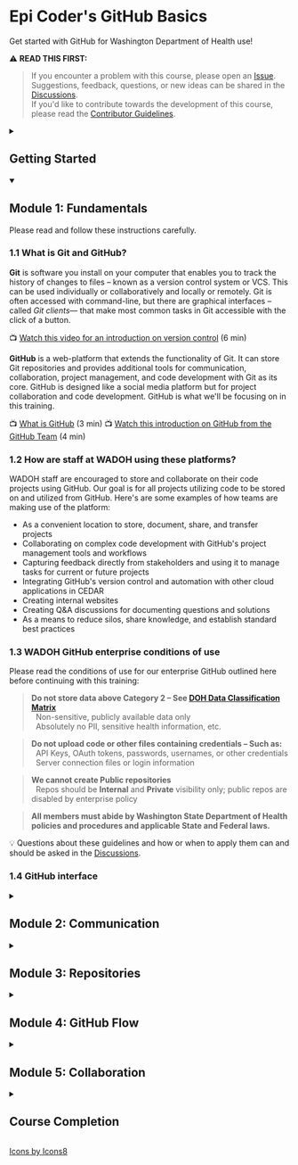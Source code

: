 # Epi Coder's GitHub Basics
Get started with GitHub for Washington Department of Health use!

:warning: **READ THIS FIRST:**

> If you encounter a problem with this course, please open an [Issue](https://github.com/DOH-EPI-Coders/GitHub-Basics/issues/new).\
> Suggestions, feedback, questions, or new ideas can be shared in the [Discussions](https://github.com/DOH-EPI-Coders/GitHub-Basics/discussions).\
> If you'd like to contribute towards the development of this course, please read the [Contributor Guidelines](https://github.com/DOH-EPI-Coders/GitHub-Basics/blob/main/.github/contributing.md).

<details id=0>
<summary><h2>Getting Started</h2></summary>

**Course Overview:**

- **Who is this course for?** This training is designed for ALL WADOH GitHub enterprise users – developers, non-developers, and supervisors.
- **Topics Covered:** GitHub Basics will cover the fundamentals of GitHub use, communication, and collaboration.
- **Length of Course:** This course consists of 5 modules and will take you between 2-4 hours to complete.
- **Prerequisites:** An introduction to GitHub like this [training for the Office of Immunization](https://stateofwa.sharepoint.com/:v:/s/DOH-GitUsersGroup/ER4nGr6eN_lFm3fb6yL67S0BN3xQhNnWO92N46GBRIKg9w?e=xpC2h7) is helpful, but _not required_.

**Course tips:**

* Glossary terms will be _emphasised_ and linked to their definition. 
* This course includes optional video links. Look for the :tv: emoji and follow the link to the video.

## How to start this course

1. Right-click **Start course** and open the link in a new tab.\
   <br />[![start-course](https://user-images.githubusercontent.com/1221423/218596841-0645fe1a-4aaf-4f51-9ab3-8aa2d3fdd487.svg)](https://github.com/DOH-Epi-Coders/GitHub-Basics/generate)
2. In the new tab, follow the prompts to create a new repository.
   - For owner, choose the `DOH-Epi-Coders` organization
   - Suggested name: `GitHub-Basics-DOH-ABC1234` - i.e. replace `ABC1234` with your username
   - Use the `Internal` visibility setting
   - Click the green `Create repository from template` button\
   <br>![Create a new repository](/images/create-repo-from-template.svg)

3. After your new repository is created, wait about 20 seconds, then refresh your new repository page. Follow the step-by-step instructions in the new repository's README. [GitHub Actions](https://docs.github.com/en/actions) will automatically close this `Getting Started` and open the first module `Fundamentals`.

</details>

<!--Module 1-->
<details id=1 open>
<summary><h2>Module 1: Fundamentals</h2></summary>
Please read and follow these instructions carefully.

### 1.1  What is Git and GitHub?
**Git** is software you install on your computer that enables you to track the history of changes to files – known as a version control system or VCS. This can be used individually or collaboratively and locally or remotely. Git is often accessed with command-line, but there are graphical interfaces –called _Git clients_— that make most common tasks in Git accessible with the click of a button.

:tv: [Watch this video for an introduction on version control](https://git-scm.com/video/what-is-version-control) (6 min)

**GitHub** is a web-platform that extends the functionality of Git. It can store Git repositories and provides additional tools for communication, collaboration, project management, and code development with Git as its core. GitHub is designed like a social media platform but for project collaboration and code development. GitHub is what we'll be focusing on in this training.

:tv: [What is GitHub](https://www.youtube.com/watch?v=pBy1zgt0XPc) (3 min)
:tv: [Watch this introduction on GitHub from the GitHub Team](https://www.youtube.com/watch?v=w3jLJU7DT5E) (4 min)

### 1.2  How are staff at WADOH using these platforms?
WADOH staff are encouraged to store and collaborate on their code projects using GitHub. Our goal is for all projects utilizing code to be stored on and utilized from GitHub. Here's are some examples of how teams are making use of the platform:
- As a convenient location to store, document, share, and transfer projects
- Collaborating on complex code development with GitHub's project management tools and workflows
- Capturing feedback directly from stakeholders and using it to manage tasks for current or future projects
- Integrating GitHub's version control and automation with other cloud applications in CEDAR
- Creating internal websites
- Creating Q&A discussions for documenting questions and solutions
- As a means to reduce silos, share knowledge, and establish standard best practices

### 1.3  WADOH GitHub enterprise conditions of use
Please read the conditions of use for our enterprise GitHub outlined here before continuing with this training:   
   
>**Do not store data above Category 2 – See [DOH Data Classification Matrix](https://stateofwa.sharepoint.com/sites/DOH-hts/ITSO/_layouts/15/Doc.aspx?sourcedoc=%7BC38FF650-CF32-44A1-80BE-B390B816C2B3%7D&file=_Data%20Classification%20Matrix.docx&action=default&mobileredirect=true)**\
  >  Non-sensitive, publicly available data only\
  >  Absolutely no PII, sensitive health information, etc.
   
> **Do not upload code or other files containing credentials – Such as:**\
  >  API Keys, OAuth tokens, passwords, usernames, or other credentials\
  >  Server connection files or login information
   
> **We cannot create Public repositories**\
  >  Repos should be **Internal** and **Private** visibility only; public repos are disabled by enterprise policy
   
> **All members must abide by Washington State Department of Health policies and procedures and applicable State and Federal laws.**
   
:bulb: Questions about these guidelines and how or when to apply them can and should be asked in the [Discussions](https://github.com/DOH-EPI-Coders/GitHub-Basics/discussions).
   
### 1.4  GitHub interface

</details>

<!--Module 2-->
<details id=2>
<summary><h2>Module 2: Communication</h2></summary>

GitHub allows us to preserve conversations, create documentation, and provide feedback in ways our other workplace productivity tools cannot. GitHub can and should be used for planning projects, tracking tasks, and collaborating with stakeholders during the development of a code product. This module aims to familiarize GitHub users – whether their role is to develop code or not— with the means to communicate effectively using GitHub.
   
There are a few things we'll need to know to get started on this module:

<!-- content borrowed from https://github.com/skills/introduction-to-github-->
>**What is a repository?** A [_repository_](https://docs.github.com/get-started/quickstart/github-glossary#repository) is a project containing files and folders. A repository tracks versions of files and folders. For more information, see [About repositories](https://docs.github.com/en/repositories/creating-and-managing-repositories/about-repositories).  
<!--📺 [Video: NEEDS NEW VIDEO]()-->

<!-- content borrowed from https://github.com/skills/introduction-to-github-->
>**What is a branch?** A [_branch_](https://docs.github.com/en/get-started/quickstart/github-glossary#branch) is a parallel version of your repository. By default, your repository has one branch named `main` and it is considered to be the definitive branch. Creating additional branches allows you to copy the `main` branch of your repository and safely make any changes without disrupting the main project. Many people use branches to work on specific features without affecting any other parts of the project.
>  
>Branches allow you to separate your work from the `main` branch. In other words, everyone's work is safe while you contribute. For more information, see [About branches](https://docs.github.com/en/pull-requests/collaborating-with-pull-requests/proposing-changes-to-your-work-with-pull-requests/about-branches).  
<!--📺 [Video: NEEDS NEW VIDEO]()-->

>**What is Markdown?** [_GitHub-Flavored Markdown_](https://docs.github.com/github/writing-on-github/getting-started-with-writing-and-formatting-on-github/basic-writing-and-formatting-syntax) is a lightweight syntax for communicating on GitHub. You can format text to add heading, lists, bold, italics, tables, and many other stylings. You can use Markdown most places around GitHub:
>
>- Files with the `.md` or `.markdown extension` like READMEs
>- Comments in [issues](https://docs.github.com/issues/tracking-your-work-with-issues/about-issues), [pull requests](https://docs.github.com/pull-requests/collaborating-with-pull-requests/proposing-changes-to-your-work-with-pull-requests/about-pull-requests), and [discussions](https://docs.github.com/discussions/collaborating-with-your-community-using-discussions/about-discussions)
>- Sharing snippets of text in [Gists](https://docs.github.com/github/writing-on-github/editing-and-sharing-content-with-gists/creating-gists)
>- Pages in repository [wikis](https://docs.github.com/en/communities/documenting-your-project-with-wikis/about-wikis)
>  
>Take a moment to skim GitHub's [basic markdown syntax](https://docs.github.com/en/get-started/writing-on-github/getting-started-with-writing-and-formatting-on-github/basic-writing-and-formatting-syntax) for formatting your communications on GitHub before moving on to submodule _2.1 - GitHub READMEs_.

<details id=2.1>
<summary><h3>2.1 - GitHub READMEs</h3></summary>

:book: [About READMEs](https://docs.github.com/en/repositories/managing-your-repositorys-settings-and-features/customizing-your-repository/about-readmes)  |  :book: [Writing on GitHub](https://docs.github.com/en/get-started/writing-on-github/getting-started-with-writing-and-formatting-on-github/basic-writing-and-formatting-syntax)
   
>**What is a README?** A README is text file containing information about the files in a repository that is typically the first file a visitor to a repository will see. A README file helps you share expectations and manage contributions to your project.

- Talk about creating them/how they are created
- Link to READMEs
   
#### What should a README include?
A specific format won't be suggested here – READMEs are flexible to whatever a repository's contributors have deemed useful! However, here are some helpful guidelines to what you should expect when creating, reviewing, or reading READMEs:
   
   - A title and description of what the project is for
   - Instructions for how to develop, use, and test the code
   - Instructions for how people can help (if this is complex, you might use a [_contributing.md_](https://docs.github.com/en/communities/setting-up-your-project-for-healthy-contributions/setting-guidelines-for-repository-contributors))
   - List the contact information of the maintaining team and stakeholders as well as where to ask questions

:bulb: If a README gets too long, consider using Wikis or hyperlink to other markdown files

#### Using Markdown to Make a README Readable
GitHub markdown can help organize your README in a way that makes it referenceable and readable. At a minimum, you should familiarize yourself with:
   
1. [Headers](https://docs.github.com/en/get-started/writing-on-github/getting-started-with-writing-and-formatting-on-github/basic-writing-and-formatting-syntax#headings)
   
   ```
   # H1
   ## H2
   ###### H6
   ```
   
2. [Styling Text](https://docs.github.com/en/get-started/writing-on-github/getting-started-with-writing-and-formatting-on-github/basic-writing-and-formatting-syntax#styling-text)
   
   ```
   **bold**
   _italic_
   ~~strikethrough~~
   <ins>underline</ins>
   ```
   
3. [Hyperlinks](https://docs.github.com/en/get-started/writing-on-github/getting-started-with-writing-and-formatting-on-github/basic-writing-and-formatting-syntax#links)
   
   ```
   [Text to be shown](URL Address)
   [GitHub Basics](https://github.com/DOH-EPI-Coders/GitHub-Basics)
   ```
   
4. [Including Images](https://docs.github.com/en/get-started/writing-on-github/getting-started-with-writing-and-formatting-on-github/basic-writing-and-formatting-syntax#images) :warning: `Be mindful of PII!`
   
   ```
   
   ```   
   
5. [Code Blocks](https://docs.github.com/en/get-started/writing-on-github/working-with-advanced-formatting/creating-and-highlighting-code-blocks)
   
   ```
   ```R
   # Some comment
   some_R_function()
   ```
   ```

#### **Activity**: Create a new README file
   
<img src="https://img.icons8.com/ios-glyphs/30/1A1A1A/1.png"/> Open the `Code` tab of your repository in a new browser tab and create a new branch\
<img src="https://img.icons8.com/ios-glyphs/30/1A1A1A/2.png"/> After creating your new branch, click the `Add File` button → Click `Create File` to open a blank file editor. In the name box, type `README-2.md`.\
<img src="https://img.icons8.com/ios-glyphs/30/1A1A1A/3.png"/> Add a _header_ in the editing box called `GitHub Basics`. Any header level is fine.\
<img src="https://img.icons8.com/ios-glyphs/30/1A1A1A/4.png"/> Add some text below your header line and style it with some of the markdown you've learned.\
<img src="https://img.icons8.com/ios-glyphs/30/1A1A1A/5.png"/> Preview your document by clicking the Preview tab in the New File interface.\
<img src="https://img.icons8.com/ios-glyphs/30/1A1A1A/6.png"/> If your markdown works as intended, scroll to the bottom of your new file and add a commit message. Click `Commit` when you are ready.
<!--<img src="https://img.icons8.com/ios-glyphs/30/1A1A1A/7.png"/>-->
</details>

<details id=2.2>
<summary><h3>2.2 - GitHub Issues</h3></summary>
   
:tv: [What is GitHub Issues?](https://www.youtube.com/watch?v=6HWw7rhwvtY)  |  :book: [About Issues](https://docs.github.com/issues/tracking-your-work-with-issues/about-issues)  |  :earth_africa: [Explore GitHub Issues Features](https://github.com/features/issues)

>**What is an Issue?** Issues are suggested improvements, tasks or questions related to the repository. Issues can be created by anyone (for public repositories), and are moderated by repository collaborators. Each issue contains its own discussion thread. You can also categorize an issue with labels and assign it to someone.   

Issues is an accessible way for all participants in a project to contribute while allowing developers to organize and track these contributions alongside their code and workflows.
   
   - End-users that run into problems can document them and developers can ask for feedback directly
   - Stakeholders providing subject-matter-expertise can weigh in on developer questions
   - Supervisors can add issues to (:tv: GitHub Projects, boards, and tables)[https://www.youtube.com/watch?v=yFQ-p6wMS_Y] for tracking and following up
   - Developers can familiarize with progress on an Issue or leave notes for other developers
   
Commonly used markdown in Issues includes:
  
  1. Task lists
  2. Mentioning other users or teams
  3. Mentioning other Issues, Pull Requests, or Discussions
  4. Including Screenshots

Issues are very flexible to the unique needs of each project. Their utility makes them invaluable for collaboration. To the right of the Issue comment box, you'll find:

   `Assignees` Issues can be assigned to a GitHub user\
   `Labels` Repository owners might use a labelling system to help sort, search, or identify at a glance what Issues are for and what work needs to be done to resolve them\
   `Projects` Issues can be added to existing Projects\
   `Milestone` Milestones can be created for planning due dates or other goals for completing sets of Issues\
   `Development` is where developers can quickly create _issue branches_ for beginning work on an Issue\
   `Notifications` allow collaborators to get updates for an Issue

#### Activity: Create an Issue and use GitHub markdown
   
   
</details>

<details id=2.3>
<summary><h3>2.3 - GitHub Discussions</h3></summary>
   
:tv: [What is GitHub Discussions?](https://www.youtube.com/watch?v=bErGYN3Ljz8)  |  :book: [Discussions - Quickstart](https://docs.github.com/en/discussions/quickstart)  |  :book: [About Discussions](https://docs.github.com/discussions/collaborating-with-your-community-using-discussions/about-discussions)  |  :earth_asia: [Explore GitHub Discussions Features](https://github.com/features/discussions)

>:warning: Discussions are not enabled by default in a repository or in an organization. See [Enabling Discussions On Your Repository](https://docs.github.com/en/discussions/quickstart#enabling-github-discussions-on-your-repository)


- Why and when to use discussions in your project
For more information on best practices when using Discussions, see [Organizing Discussions](https://docs.github.com/en/discussions/quickstart#organizing-discussions)
</details>

<details id=2.4>
<summary><h3>2.4 - GitHub Pull Requests</h3></summary>
   
>**What is a Pull Request?** Pull requests are proposed changes to a repository submitted by a user and accepted or rejected by a repository's collaborators. Like issues, pull requests each have their own discussion forum.

- Pull requests introduction for non-developers
- Markdown in Pull Requests (review)
</details>

<details id=2.5>
<summary><h3>2.5 - GitHub Markdown Files</h3></summary>
- Creating markdown files
- Sharing markdown files
- Linking to markdown files in other markdown files
</details>

<!-- End of Module 2-->
</details>

<!--Module 3-->
<details id=3>
<summary><h2>Module 3: Repositories</h2></summary>

- New Repository
- READMEs + Best Practices
- .gitignore
- Configuring for collaboration
- Tags & Releases

</details>

<!--Module 4-->
<details id=4>
<summary><h2>Module 4: GitHub Flow</h2></summary>

- Branch
- Commit
- Pull Request
- Review
- Merge

</details>

<!--Module 5-->
<details id=5>
<summary><h2>Module 5: Collaboration</h2></summary>

- Assigning Issues
- Labeling
- Milestones
- GitHub Projects
  
</details>

<!--Module 6-->
<details id=6>
<summary><h2>Course Completion</h2></summary>

- Congrats!
- Summary
- Next Steps
- Give us [Feedback](https://github.com/DOH-EPI-Coders/GitHub-Basics/discussions) or [report a problem](https://github.com/DOH-EPI-Coders/GitHub-Basics/issues)
- Further reading/additional resources
  - GitHub Glossary

</details>

<a target="_blank" href="https://icons8.com/icon/">Icons by Icons8</a>
